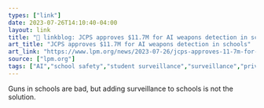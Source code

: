 ```yaml
---
types: ["link"]
date: 2023-07-26T14:10:40-04:00
layout: link
title: "🔗 linkblog: JCPS approves $11.7M for AI weapons detection in schools'"
art_title: "JCPS approves $11.7M for AI weapons detection in schools"
art_link: "https://www.lpm.org/news/2023-07-26/jcps-approves-11-7m-for-ai-weapons-detection-in-schools"
source: ["lpm.org"]
tags: ["AI","school safety","student surveillance","surveillance","privacy"]
---
```

Guns in schools are bad, but adding surveillance to schools is not the solution.  
 
